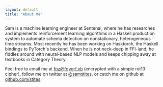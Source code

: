 ```yaml
---
layout: default
title: "About Me"
---
```


Sam is a machine learning engineer at Sentenai, where he has researches
and implements reinforcement learning algorithms in a Haskell production
system to automate schema detection on nonstationary, heterogeneous time
streams. Most recently he has been working on Hasktorch, the Haskell
bindings to PyTorch's backend. When he is not neck-deep in FFI-land, he
fiddles around with neural-based NLP models and keeps chipping away at
textbooks in Category Theory.

Feel free to email me at fnz@fgvgrf.vb (encrypted with a simple rot13
cipher), follow me on twitter at [@samstites][tw], or catch me on github
at [github.com/stites][gh].

[gh]: //www.github.com/stites
[tw]: //www.twitter.com/SamStites
[squid]: //www.turbosquid.com
[vfa]: //www.ventureforamerica.org
